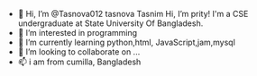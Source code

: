 - 👋 Hi, I’m @Tasnova012 tasnova Tasnim Hi, I’m prity! I'm a CSE undergraduate at State University Of Bangladesh.
- 👀 I’m interested in programming
- 🌱 I’m currently learning python,html, JavaScript,jam,mysql
- 💞️ I’m looking to collaborate on ...
- 📫 i am from cumilla, Bangladesh

<!---
Tasnova012/Tasnova012 is a ✨ special ✨ repository because its `README.md` (this file) appears on your GitHub profile.
You can click the Preview link to take a look at your changes.
--->
